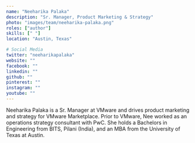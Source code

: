 ```yaml
---
name: "Neeharika Palaka"
description: "Sr. Manager, Product Marketing & Strategy"
photo: "images/team/neeharika-palaka.png"
roles: ["author"]
skills: [" "]
location: "Austin, Texas"

# Social Media 
twitter: "neeharikapalaka"
website: ""
facebook: ""
linkedin: ""
github: ""
pinterest: ""
instagram: ""
youtube: ""
---
```


Neeharika Palaka is a Sr. Manager at VMware and drives product marketing and strategy for VMware Marketplace. Prior to VMware, Nee worked as an operations strategy consultant with PwC. She holds a Bachelors in Engineering from BITS, Pilani (India), and an MBA from the University of Texas at Austin.
<!-- more -->
